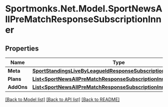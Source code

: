 # Sportmonks.Net.Model.SportNewsAllPreMatchResponseSubscriptionInner

## Properties

Name | Type | Description | Notes
------------ | ------------- | ------------- | -------------
**Meta** | [**SportStandingsLiveByLeagueIdResponseSubscriptionInnerMeta**](SportStandingsLiveByLeagueIdResponseSubscriptionInnerMeta.md) |  | [optional] 
**Plans** | [**List&lt;SportNewsAllPreMatchResponseSubscriptionInnerPlansInner&gt;**](SportNewsAllPreMatchResponseSubscriptionInnerPlansInner.md) |  | [optional] 
**AddOns** | [**List&lt;SportNewsAllPreMatchResponseSubscriptionInnerAddOnsInner&gt;**](SportNewsAllPreMatchResponseSubscriptionInnerAddOnsInner.md) |  | [optional] 

[[Back to Model list]](../README.md#documentation-for-models) [[Back to API list]](../README.md#documentation-for-api-endpoints) [[Back to README]](../README.md)

